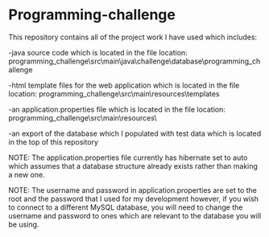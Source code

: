 # Programming-challenge
This repository contains all of the project work I have used which includes:  

-java source code which is located 
in the file location: programming_challenge\src\main\java\challenge\database\programming_challenge

-html template files for the web application which is 
located in the file location: programming_challenge\src\main\resources\templates

-an application.properties file which is located in
the file location: programming_challenge\src\main\resources\

-an export of the database which I populated with test data which is
located in the top of this repository

NOTE: The application.properties file currently has hibernate set to auto which assumes that a database structure already exists rather than making
a new one.

NOTE: The username and password in application.properties are set to the root and the password that I used for my development however, if you wish to connect to
a different MySQL database, you will need to change the username and password to ones which are relevant to the database you will be using.
